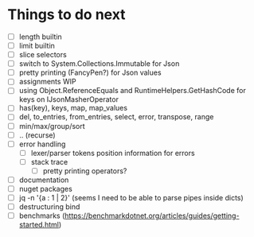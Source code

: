 # Things to do next

- [ ] length builtin
- [ ] limit builtin
- [ ] slice selectors
- [ ] switch to System.Collections.Immutable for Json
- [ ] pretty printing (FancyPen?) for Json values
- [ ] assignments WIP
- [ ] using Object.ReferenceEquals and RuntimeHelpers.GetHashCode for keys on IJsonMasherOperator
- [ ] has(key), keys, map, map_values
- [ ] del, to_entries, from_entries, select, error, transpose, range
- [ ] min/max/group/sort
- [ ] .. (recurse)
- [ ] error handling
  - [ ] lexer/parser tokens position information for errors
  - [ ] stack trace
    - [ ] pretty printing operators?
- [ ] documentation
- [ ] nuget packages
- [ ] jq -n '{a : 1 | 2}' (seems I need to be able to parse pipes inside dicts)
- [ ] destructuring bind
- [ ] benchmarks (https://benchmarkdotnet.org/articles/guides/getting-started.html)